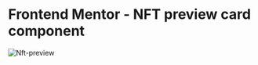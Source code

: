 # Frontend Mentor - NFT preview card component
![Nft-preview](https://github.com/Joeybur/NFT-preview-card/assets/144486623/6f999d1c-93ab-4717-86c4-4e834dd17490)

